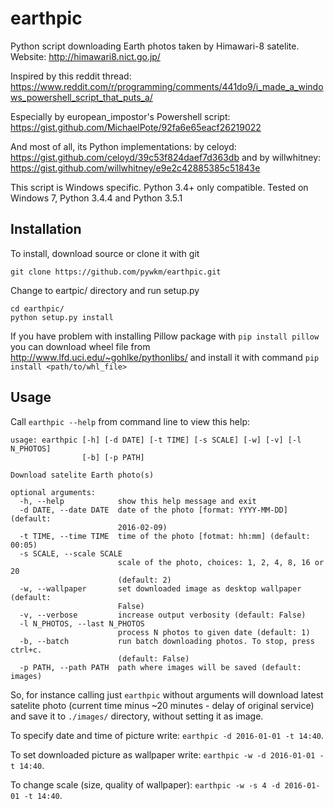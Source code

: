 earthpic
========

Python script downloading Earth photos taken by Himawari-8 satelite.
Website: http://himawari8.nict.go.jp/

Inspired by this reddit thread:
https://www.reddit.com/r/programming/comments/441do9/i_made_a_windows_powershell_script_that_puts_a/

Especially by european_impostor's Powershell script:
https://gist.github.com/MichaelPote/92fa6e65eacf26219022

And most of all, its Python implementations:
by celoyd: https://gist.github.com/celoyd/39c53f824daef7d363db
and by willwhitney: https://gist.github.com/willwhitney/e9e2c42885385c51843e

This script is Windows specific. Python 3.4+ only compatible.
Tested on Windows 7, Python 3.4.4 and Python 3.5.1

Installation
------------
To install, download source or clone it with git

    git clone https://github.com/pywkm/earthpic.git


Change to eartpic/ directory and run setup.py

    cd earthpic/
    python setup.py install


If you have problem with installing Pillow package with `pip install pillow`
you can download wheel file from http://www.lfd.uci.edu/~gohlke/pythonlibs/
and install it with command `pip install <path/to/whl_file>`

Usage
-----
Call `earthpic --help` from command line to view this help:

    usage: earthpic [-h] [-d DATE] [-t TIME] [-s SCALE] [-w] [-v] [-l N_PHOTOS]
                    [-b] [-p PATH]

    Download satelite Earth photo(s)

    optional arguments:
      -h, --help            show this help message and exit
      -d DATE, --date DATE  date of the photo [format: YYYY-MM-DD] (default:
                            2016-02-09)
      -t TIME, --time TIME  time of the photo [fotmat: hh:mm] (default: 00:05)
      -s SCALE, --scale SCALE
                            scale of the photo, choices: 1, 2, 4, 8, 16 or 20
                            (default: 2)
      -w, --wallpaper       set downloaded image as desktop wallpaper (default:
                            False)
      -v, --verbose         increase output verbosity (default: False)
      -l N_PHOTOS, --last N_PHOTOS
                            process N photos to given date (default: 1)
      -b, --batch           run batch downloading photos. To stop, press ctrl+c.
                            (default: False)
      -p PATH, --path PATH  path where images will be saved (default: images)



So, for instance calling just `earthpic` without arguments will download latest
satelite photo (current time minus ~20 minutes - delay of original service) and
save it to `./images/` directory, without setting it as image.

To specify date and time of picture write: `earthpic -d 2016-01-01 -t 14:40`.

To set downloaded picture as wallpaper write: `earthpic -w -d 2016-01-01 -t 14:40`.

To change scale (size, quality of wallpaper): `earthpic -w -s 4 -d 2016-01-01 -t 14:40`.
